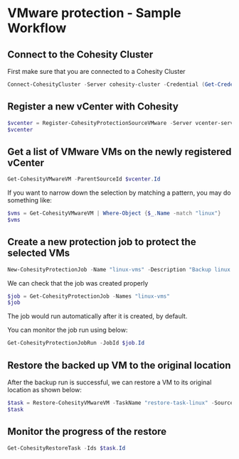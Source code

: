 # VMware protection - Sample Workflow

## Connect to the Cohesity Cluster
First make sure that you are connected to a Cohesity Cluster
```powershell
Connect-CohesityCluster -Server cohesity-cluster -Credential (Get-Credential)
```

## Register a new vCenter with Cohesity
```powershell
$vcenter = Register-CohesityProtectionSourceVMware -Server vcenter-server -Type KVCenter -Credential (Get-Credential)
$vcenter
```

## Get a list of VMware VMs on the newly registered vCenter
```powershell
Get-CohesityVMwareVM -ParentSourceId $vcenter.Id
```

If you want to narrow down the selection by matching a pattern, you may do something like:
```powershell
$vms = Get-CohesityVMwareVM | Where-Object {$_.Name -match "linux"}
$vms
```

## Create a new protection job to protect the selected VMs
```powershell
New-CohesityProtectionJob -Name "linux-vms" -Description "Backup linux vms" -PolicyName "Bronze" -StorageDomainName "DefaultIddStorageDomain" -ParentSourceId $vms[0].ParentId -SourceIds ($vms).Id -Environment kVMware
```

We can check that the job was created properly
```powershell
$job = Get-CohesityProtectionJob -Names "linux-vms"
$job
```
The job would run automatically after it is created, by default.

You can monitor the job run using below:
```powershell
Get-CohesityProtectionJobRun -JobId $job.Id
```

## Restore the backed up VM to the original location
After the backup run is successful, we can restore a VM to its original location as shown below:
```powershell
$task = Restore-CohesityVMwareVM -TaskName "restore-task-linux" -SourceId $vms[0].Id -JobId $job.Id -VmNamePrefix "copy-"
$task
```

## Monitor the progress of the restore
```powershell
Get-CohesityRestoreTask -Ids $task.Id
```
